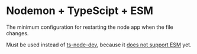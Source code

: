 # Nodemon + TypeScipt + ESM

The minimum configuration for restarting the node app when the file changes.

Must be used instead of [ts-node-dev](https://github.com/wclr/ts-node-dev), because it [does not support ESM](https://github.com/wclr/ts-node-dev/issues/314) yet.
